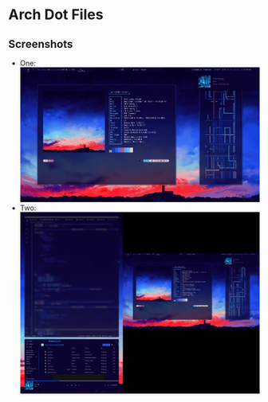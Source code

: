 # Arch Dot Files
## Screenshots
- One:
![screenshot images](Screenshots/single.jpg)
- Two:
![screenshot images](Screenshots/both.jpg)
